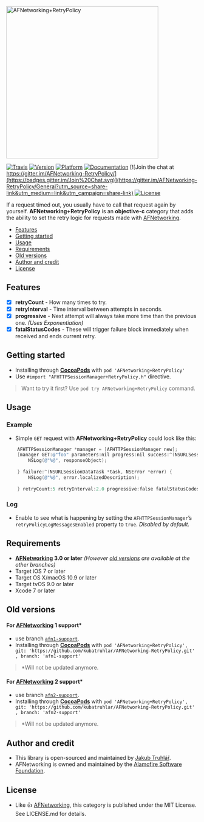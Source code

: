 <p align="left" >
  <img src="https://raw.githubusercontent.com/kubatruhlar/AFNetworking-RetryPolicy/master/Images/logo.png" alt="AFNetworking+RetryPolicy" title="AFNetworking+RetryPolicy" width="400">
</p>

[![Travis](https://travis-ci.org/kubatruhlar/AFNetworking-RetryPolicy.svg)](https://travis-ci.org/kubatruhlar/AFNetworking-RetryPolicy)
[![Version](https://img.shields.io/cocoapods/v/AFNetworking+RetryPolicy.svg)](http://cocoapods.org/pods/AFNetworking+RetryPolicy)
[![Platform](https://img.shields.io/cocoapods/p/AFNetworking+RetryPolicy.svg)](http://cocoapods.org/pods/AFNetworking+RetryPolicy)
[![Documentation](https://img.shields.io/cocoapods/metrics/doc-percent/AFNetworking+RetryPolicy.svg)](http://cocoadocs.org/docsets/AFNetworking+RetryPolicy/)
[![Join the chat at https://gitter.im/AFNetworking-RetryPolicy/](https://badges.gitter.im/Join%20Chat.svg)](https://gitter.im/AFNetworking-RetryPolicy/General?utm_source=share-link&utm_medium=link&utm_campaign=share-link)
[![License](https://img.shields.io/cocoapods/l/AFNetworking+RetryPolicy.svg)](http://cocoapods.org/pods/AFNetworking+RetryPolicy)

If a request timed out, you usually have to call that request again by yourself. **AFNetworking+RetryPolicy** is an **objective-c** category that adds the ability to set the retry logic for requests made with [AFNetworking](https://github.com/AFNetworking/AFNetworking).

- [Features](#features)
- [Getting started](#getting-started)
- [Usage](#usage)
- [Requirements](#requirements)
- [Old versions](#old-versions)
- [Author and credit](#author-and-credit)
- [License](#license)

## Features
- [x] **retryCount** - How many times to try.
- [x] **retryInterval** - Time interval between attempts in seconds.
- [x] **progressive** - Next attempt will always take more time than the previous one. *(Uses Exponentiation)*
- [x] **fatalStatusCodes** - These will trigger failure block immediately when received and ends current retry.

## Getting started
- Installing through **[CocoaPods](https://cocoapods.org/)** with `pod 'AFNetworking+RetryPolicy'`
- Use `#import "AFHTTPSessionManager+RetryPolicy.h"` directive.

> Want to try it first? Use `pod try AFNetworking+RetryPolicy` command.

## Usage
### Example
- Simple `GET` request with **AFNetworking+RetryPolicy** could look like this:

```objective-c
    AFHTTPSessionManager *manager = [AFHTTPSessionManager new];
    [manager GET:@"foo" parameters:nil progress:nil success:^(NSURLSessionDataTask *task, id responseObject) {
        NSLog(@"%@", responseObject);
        
    } failure:^(NSURLSessionDataTask *task, NSError *error) {
        NSLog(@"%@", error.localizedDescription);
        
    } retryCount:5 retryInterval:2.0 progressive:false fatalStatusCodes:@[@401, @403]];
```
### Log 
- Enable to see what is happening by setting the `AFHTTPSessionManager`’s `retryPolicyLogMessagesEnabled` property to `true`. *Disabled by default.*

## Requirements
- **[AFNetworking](https://github.com/AFNetworking/AFNetworking) 3.0 or later** *(However [old versions](#old-versions) are available at the other branches)*
- Target iOS 7 or later
- Target OS X/macOS 10.9 or later
- Target tvOS 9.0 or later
- Xcode 7 or later

## Old versions
#### For [AFNetworking](https://github.com/AFNetworking/AFNetworking) 1 support\*
- use branch [`afn1-support`](https://github.com/kubatru/AFNetworking-RetryPolicy/tree/afn1-support).
- Installing through **[CocoaPods](https://cocoapods.org/)** with `pod 'AFNetworking+RetryPolicy', git: 'https://github.com/kubatruhlar/AFNetworking-RetryPolicy.git' , branch: 'afn1-support'`

> \*Will not be updated anymore.

#### For [AFNetworking](https://github.com/AFNetworking/AFNetworking) 2 support\*
- use branch [`afn2-support`](https://github.com/kubatru/AFNetworking-RetryPolicy/tree/afn2-support).
- Installing through **[CocoaPods](https://cocoapods.org/)** with `pod 'AFNetworking+RetryPolicy', git: 'https://github.com/kubatruhlar/AFNetworking-RetryPolicy.git' , branch: 'afn2-support'`

> \*Will not be updated anymore.

## Author and credit
- This library is open-sourced and maintained by [Jakub Truhlář](http://kubatruhlar.cz).
- AFNetworking is owned and maintained by the [Alamofire Software Foundation](http://alamofire.org).
    
## License
- Like :+1: [AFNetworking](https://github.com/AFNetworking/AFNetworking), this category is published under the MIT License. See LICENSE.md for details.
